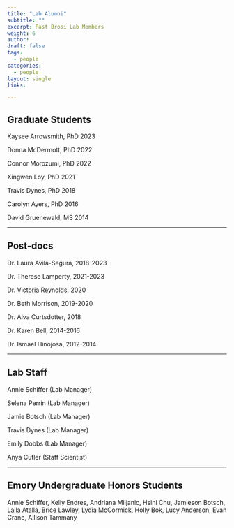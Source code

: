 ```yaml
---
title: "Lab Alumni"
subtitle: ""
excerpt: Past Brosi Lab Members
weight: 6
author:
draft: false
tags:
  - people
categories:
  - people
layout: single
links:

---
```

## Graduate Students

Kaysee Arrowsmith, PhD 2023

Donna McDermott, PhD 2022 

Connor Morozumi, PhD 2022

Xingwen Loy, PhD 2021 

Travis Dynes, PhD 2018 

Carolyn Ayers, PhD 2016 

David Gruenewald, MS 2014 

---
## Post-docs

Dr. Laura Avila-Segura, 2018-2023

Dr. Therese Lamperty, 2021-2023

Dr. Victoria Reynolds, 2020

Dr. Beth Morrison, 2019-2020

Dr. Alva Curtsdotter, 2018

Dr. Karen Bell, 2014-2016

Dr. Ismael Hinojosa, 2012-2014

---
## Lab Staff

Annie Schiffer (Lab Manager)

Selena Perrin (Lab Manager)

Jamie Botsch (Lab Manager)

Travis Dynes (Lab Manager)

Emily Dobbs (Lab Manager)

Anya Cutler (Staff Scientist)

--- 

## Emory Undergraduate Honors Students

Annie Schiffer, Kelly Endres, Andriana Miljanic, Hsini Chu, Jamieson Botsch, Laila Atalla, Brice Lawley, Lydia McCormick, Holly Bok, Lucy Anderson, Evan Crane, Allison Tammany
